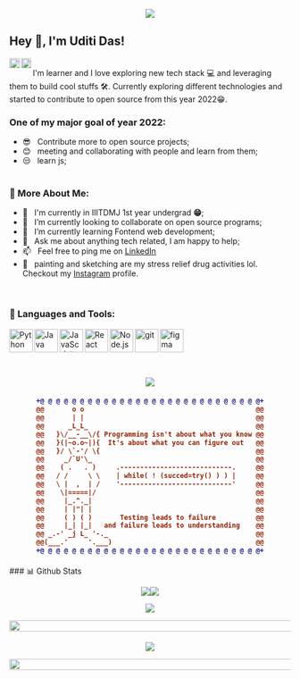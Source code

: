 <p align="center">
<img src="https://readme-typing-svg.herokuapp.com?font=Architects+Daughter&color=%2379A500&size=40&duration=3000&center=true&lines=Hello+Everybody">

## Hey 👋, I'm Uditi Das!

<a href='https://www.linkedin.com/in/uditi-das-20573b200/'><img align='left' alt="linkedin" src="https://raw.githubusercontent.com/rahul-jha98/rahul-jha98/561d474902b59c7429ec22bb73e225696c27b202/assets/linkedin.svg" height='18px'/></a>
<a href='https://www.instagram.com/artme_empire/'><img align='left' alt="instagram" src="https://raw.githubusercontent.com/rahuldkjain/github-profile-readme-generator/master/src/images/icons/Social/instagram.svg" height='18px'/></a>
<br/>
I'm learner and I love exploring new tech stack 💻 and leveraging them to build cool stuffs 🛠️. Currently exploring different technologies and started to contribute to open source from this year 2022😁.

### One of my major goal of year 2022:

- 😎 &nbsp; Contribute more to open source projects;
- 😊 &nbsp; meeting and collaborating with people and learn from them;
- 😒 &nbsp; learn js;
  <br/>
  <br/>



### 🧐 More About Me:

- 🔭 &nbsp; I'm currently in IIITDMJ 1st year undergrad **😁**;
- 🤝 &nbsp; I’m currently looking to collaborate on open source programs;
- 🌱 &nbsp; I’m currently learning Fontend web development;
- 💬 &nbsp; Ask me about anything tech related, I am happy to help;
- 📫 &nbsp; Feel free to ping me on [LinkedIn](https://www.linkedin.com/in/uditi-das-20573b200/)
- 🎨 &nbsp; painting and sketching are my stress relief drug activities lol. Checkout my [Instagram](https://www.instagram.com/artme_empire/) profile.

<br>

### 🔨 Languages and Tools:

<a href="https://www.python.org" target="_blank"><img align="left" alt="Python" height ="42px" src="https://raw.githubusercontent.com/rahul-jha98/github_readme_icons/main/language_and_tools/square/python/python.svg"></a>
<a href="https://www.java.com" target="_blank"><img align="left" alt="Java" height ="42px" src="https://raw.githubusercontent.com/rahul-jha98/github_readme_icons/main/language_and_tools/square/java/java.svg"></a>
<a href="https://developer.mozilla.org/en-US/docs/Web/JavaScript" target="_blank"> <img align="left" alt="JavaScript" height ="42px"  src="https://raw.githubusercontent.com/rahul-jha98/github_readme_icons/main/language_and_tools/square/javascript/javascript.svg"> </a>
<a href="https://reactjs.org/" target="_blank"> <img align="left" alt="React" height ="42px" src="https://raw.githubusercontent.com/rahul-jha98/github_readme_icons/main/language_and_tools/square/react/react.svg"></a>
<a href="https://nodejs.org" target="_blank"><img align="left" alt="Node.js" height ="42px" src="https://raw.githubusercontent.com/rahul-jha98/github_readme_icons/main/language_and_tools/square/node/node.svg"></a>
<a href="https://git-scm.com/" target="_blank"> <img src="https://raw.githubusercontent.com/rahul-jha98/github_readme_icons/main/language_and_tools/square/git-scm/git-scm.svg" align="left" alt="git" height='42px'/> </a>
<a href="https://www.figma.com/" target="_blank"> <img src="https://raw.githubusercontent.com/rahul-jha98/github_readme_icons/main/language_and_tools/square/figma/figma.svg" alt="figma" height='42px'/> </a>

<br>

<p align="center">
<img src="https://raw.githubusercontent.com/trinib/trinib/main/.images/marquee.svg"> 
<!--ASCII
WEBSITE:
https://asciiart.website/-->

<h4 align="center">

```diff
+@ @ @ @ @ @ @ @ @ @ @ @ @ @ @ @ @ @ @ @ @ @ @ @ @ @ @ @+
@@       o o                                           @@
@@       | |                                           @@
@@      _L_L_                                          @@
@@   }\/__-__\/{ Programming isn't about what you know @@
@@   }(|~o.o~|){  It's about what you can figure out   @@
@@   }/ \`-'/ \{                                       @@
@@     _/`U'\_                                         @@
@@    ( .   . )     .----------------------------.     @@
@@   / /     \ \    | while( ! (succed=try() ) ) |     @@
@@   \ |  ,  | /    '----------------------------'     @@
@@    \|=====|/                                        @@
@@     |_.^._|                                         @@
@@     | |"| |                                         @@
@@     ( ) ( )       Testing leads to failure          @@
@@     |_| |_|   and failure leads to understanding    @@
@@ _.-' _j L_ '-._                                     @@
@@(___.'     '.___)                                    @@
+@ @ @ @ @ @ @ @ @ @ @ @ @ @ @ @ @ @ @ @ @ @ @ @ @ @ @ @+
```

</h4> 
### 📊 Github Stats


<br/>
<p align="center">
<img src="https://github-readme-stats.vercel.app/api?username=warriorBunny013&show_icons=true&theme=merko"><img src="https://github-readme-streak-stats.herokuapp.com?user=warriorBunny013&theme=merko&date_format=M%20j%5B%2C%20Y%5D" >
<a href='https://github.com/warriorBunny013/github-stats-transparent'>
  
<p align="center">
<img src="https://github-readme-stats.vercel.app/api/top-langs/?username=warriorBunny013&layout=compact&theme=merko">
<!--![Stats Overview](https://raw.githubusercontent.com/warriorBunny013/github-stats-transparent/output/generated/overview.svg)
![Most Used Languages](https://raw.githubusercontent.com/warriorBunny013/github-stats-transparent/output/generated/languages.svg)-->
<!--ACTIVITYGRAPH
WEBSITE:
https://github.com/Ashutosh00710/github-readme-activity-graph#customization-->

<!--![Github Activity Graph](https://intense-river-40395.herokuapp.com/graph?username=warriorBunny013&theme=react-dark&hide_border=true&color=00d668&line=00d668&point=8b007e)-->
</a>

<br>

<!--SNAKE
WEBSITE:
https://github.com/Platane/snk-->
<!--<p align="center">
<img src="https://raw.githubusercontent.com/warriorBunny013/warriorBunny013/output/github-contribution-grid-snake.svg">-->
 <!--LINE-->
<p align="center">
<img src="https://i.imgur.com/dBaSKWF.gif" height="20" width="1000"> 
 <!--JOYEMOJI-->
<br>
<h4>
<!--TROPHY
WEBSITE:
https://github.com/ryo-ma/github-profile-trophy-->
<p align="center">
<img src="https://github-profile-trophy.vercel.app/?username=warriorBunny013&theme=tokyonight&no-frame=true&row=1&&margin-w=30&no-bg=true">
<!--LINE--> 
<p align="center">
<img src="https://i.imgur.com/dBaSKWF.gif" height="20" width="1000">
<!--THEME
WEBSITE:
https://fancytext.blogspot.com/-->
<h4 align="left">
